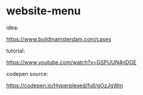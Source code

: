 # website-menu

idea:

https://www.buildinamsterdam.com/cases

tutorial:

https://www.youtube.com/watch?v=GSPUUN4nDGE

codepen source:

https://codepen.io/Hyperplexed/full/gOzJgWm
